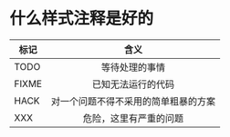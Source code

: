 # 什么样式注释是好的

| 标记| 含义|
|----| :----:|
| TODO | 等待处理的事情 |
| FIXME |  已知无法运行的代码 |
| HACK | 对一个问题不得不采用的简单粗暴的方案 |
| XXX | 危险，这里有严重的问题 |  
